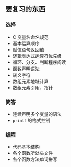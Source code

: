 ## 要复习的东西
### 选择
* C 变量名命名规范
* 基本运算顺序
* 赋值语句返回值
* 逻辑表达式运算符优先级
* 循环、分支、判断程序阅读
* 函数声明语法
* 转义字符
* 数组元素地址计算
* 数组元素引用、指针
### 简答
* 连续声明多个变量的语法
* `printf` 的格式控制
### 编程
* 代码基本结构
* 各个函数所处头文件
* 各个函数方法单词拼写
